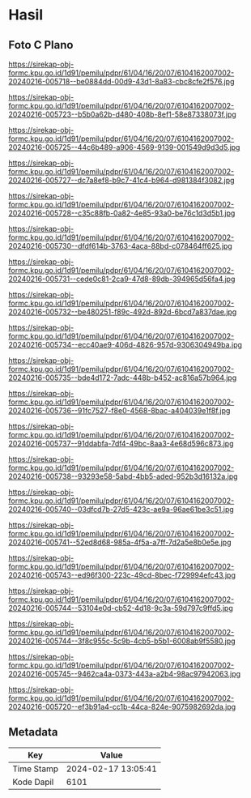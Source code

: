 # Hasil

## Foto C Plano

https://sirekap-obj-formc.kpu.go.id/1d91/pemilu/pdpr/61/04/16/20/07/6104162007002-20240216-005718--be0884dd-00d9-43d1-8a83-cbc8cfe2f576.jpg

https://sirekap-obj-formc.kpu.go.id/1d91/pemilu/pdpr/61/04/16/20/07/6104162007002-20240216-005723--b5b0a62b-d480-408b-8ef1-58e87338073f.jpg

https://sirekap-obj-formc.kpu.go.id/1d91/pemilu/pdpr/61/04/16/20/07/6104162007002-20240216-005725--44c6b489-a906-4569-9139-001549d9d3d5.jpg

https://sirekap-obj-formc.kpu.go.id/1d91/pemilu/pdpr/61/04/16/20/07/6104162007002-20240216-005727--dc7a8ef8-b9c7-41c4-b964-d981384f3082.jpg

https://sirekap-obj-formc.kpu.go.id/1d91/pemilu/pdpr/61/04/16/20/07/6104162007002-20240216-005728--c35c88fb-0a82-4e85-93a0-be76c1d3d5b1.jpg

https://sirekap-obj-formc.kpu.go.id/1d91/pemilu/pdpr/61/04/16/20/07/6104162007002-20240216-005730--dfdf614b-3763-4aca-88bd-c078464ff625.jpg

https://sirekap-obj-formc.kpu.go.id/1d91/pemilu/pdpr/61/04/16/20/07/6104162007002-20240216-005731--cede0c81-2ca9-47d8-89db-394965d56fa4.jpg

https://sirekap-obj-formc.kpu.go.id/1d91/pemilu/pdpr/61/04/16/20/07/6104162007002-20240216-005732--be480251-f89c-492d-892d-6bcd7a837dae.jpg

https://sirekap-obj-formc.kpu.go.id/1d91/pemilu/pdpr/61/04/16/20/07/6104162007002-20240216-005734--ecc40ae9-406d-4826-957d-9306304949ba.jpg

https://sirekap-obj-formc.kpu.go.id/1d91/pemilu/pdpr/61/04/16/20/07/6104162007002-20240216-005735--bde4d172-7adc-448b-b452-ac816a57b964.jpg

https://sirekap-obj-formc.kpu.go.id/1d91/pemilu/pdpr/61/04/16/20/07/6104162007002-20240216-005736--91fc7527-f8e0-4568-8bac-a404039e1f8f.jpg

https://sirekap-obj-formc.kpu.go.id/1d91/pemilu/pdpr/61/04/16/20/07/6104162007002-20240216-005737--91ddabfa-7df4-49bc-8aa3-4e68d596c873.jpg

https://sirekap-obj-formc.kpu.go.id/1d91/pemilu/pdpr/61/04/16/20/07/6104162007002-20240216-005738--93293e58-5abd-4bb5-aded-952b3d16132a.jpg

https://sirekap-obj-formc.kpu.go.id/1d91/pemilu/pdpr/61/04/16/20/07/6104162007002-20240216-005740--03dfcd7b-27d5-423c-ae9a-96ae61be3c51.jpg

https://sirekap-obj-formc.kpu.go.id/1d91/pemilu/pdpr/61/04/16/20/07/6104162007002-20240216-005741--52ed8d68-985a-4f5a-a7ff-7d2a5e8b0e5e.jpg

https://sirekap-obj-formc.kpu.go.id/1d91/pemilu/pdpr/61/04/16/20/07/6104162007002-20240216-005743--ed96f300-223c-49cd-8bec-f729994efc43.jpg

https://sirekap-obj-formc.kpu.go.id/1d91/pemilu/pdpr/61/04/16/20/07/6104162007002-20240216-005744--53104e0d-cb52-4d18-9c3a-59d797c9ffd5.jpg

https://sirekap-obj-formc.kpu.go.id/1d91/pemilu/pdpr/61/04/16/20/07/6104162007002-20240216-005744--3f8c955c-5c9b-4cb5-b5b1-6008ab9f5580.jpg

https://sirekap-obj-formc.kpu.go.id/1d91/pemilu/pdpr/61/04/16/20/07/6104162007002-20240216-005745--9462ca4a-0373-443a-a2b4-98ac97942063.jpg

https://sirekap-obj-formc.kpu.go.id/1d91/pemilu/pdpr/61/04/16/20/07/6104162007002-20240216-005720--ef3b91a4-cc1b-44ca-824e-9075982692da.jpg


## Metadata

| Key        | Value               |
| ---------- | ------------------- |
| Time Stamp | 2024-02-17 13:05:41 |
| Kode Dapil | 6101                |



